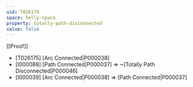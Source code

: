 ```yaml
---
uid: T026178
space: helly-space
property: totally-path-disconnected
value: false
---
```

[[Proof]]

* [T026175] [Arc Connected|P000038]
* [I000088] [Path Connected|P000037] => ~[Totally Path Disconnected|P000046]
* [I000039] [Arc Connected|P000038] => [Path Connected|P000037]

